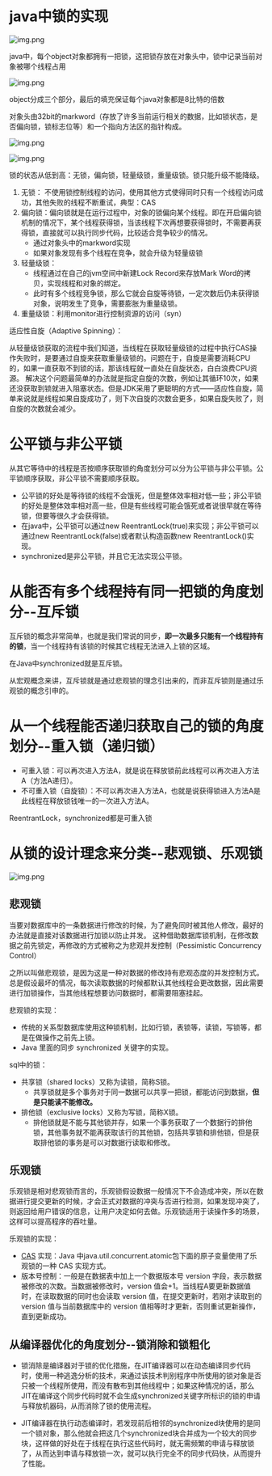 # java中锁的实现

![img.png](dxt.png)

java中，每个object对象都拥有一把锁，这把锁存放在对象头中，锁中记录当前对象被哪个线程占用

![img.png](dxgc.png)

object分成三个部分，最后的填充保证每个java对象都是8比特的倍数

对象头由32bit的markword（存放了许多当前运行相关的数据，比如锁状态，是否偏向锁，锁标志位等）和一个指向方法区的指针构成。

![img.png](markword.png)

![img.png](md.png)

锁的状态从低到高：无锁，偏向锁，轻量级锁，重量级锁。锁只能升级不能降级。
1. 无锁： 不使用锁控制线程的访问，使用其他方式使得同时只有一个线程访问成功，其他失败的线程不断重试，典型：CAS
2. 偏向锁：偏向锁就是在运行过程中，对象的锁偏向某个线程。即在开启偏向锁机制的情况下，某个线程获得锁，当该线程下次再想要获得锁时，不需要再获得锁，直接就可以执行同步代码，比较适合竞争较少的情况。
    * 通过对象头中的markword实现
    * 如果对象发现有多个线程在竞争，就会升级为轻量级锁
3. 轻量级锁： 
    * 线程通过在自己的jvm空间中新建Lock Record来存放Mark Word的拷贝，实现线程和对象的绑定。
    * 此时有多个线程竞争锁，那么它就会自旋等待锁，一定次数后仍未获得锁对象，说明发生了竞争，需要膨胀为重量级锁。
4. 重量级锁：利用monitor进行控制资源的访问（syn）

适应性自旋（Adaptive Spinning）：

从轻量级锁获取的流程中我们知道，当线程在获取轻量级锁的过程中执行CAS操作失败时，是要通过自旋来获取重量级锁的。问题在于，自旋是需要消耗CPU的，如果一直获取不到锁的话，那该线程就一直处在自旋状态，白白浪费CPU资源。
解决这个问题最简单的办法就是指定自旋的次数，例如让其循环10次，如果还没获取到锁就进入阻塞状态。但是JDK采用了更聪明的方式——适应性自旋，简单来说就是线程如果自旋成功了，则下次自旋的次数会更多，如果自旋失败了，则自旋的次数就会减少。

# 公平锁与非公平锁
从其它等待中的线程是否按顺序获取锁的角度划分可以分为公平锁与非公平锁。公平锁顺序获取，非公平锁不需要顺序获取。
* 公平锁的好处是等待锁的线程不会饿死，但是整体效率相对低一些；非公平锁的好处是整体效率相对高一些，但是有些线程可能会饿死或者说很早就在等待锁，但要等很久才会获得锁。
* 在java中，公平锁可以通过new ReentrantLock(true)来实现；非公平锁可以通过new ReentrantLock(false)或者默认构造函数new ReentrantLock()实现。
* synchronized是非公平锁，并且它无法实现公平锁。
 
# 从能否有多个线程持有同一把锁的角度划分--互斥锁
互斥锁的概念非常简单，也就是我们常说的同步，**即一次最多只能有一个线程持有的锁**，当一个线程持有该锁的时候其它线程无法进入上锁的区域。

在Java中synchronized就是互斥锁。

从宏观概念来讲，互斥锁就是通过悲观锁的理念引出来的，而非互斥锁则是通过乐观锁的概念引申的。

# 从一个线程能否递归获取自己的锁的角度划分--重入锁（递归锁）
* 可重入锁：可以再次进入方法A，就是说在释放锁前此线程可以再次进入方法A（方法A递归）。
* 不可重入锁（自旋锁）：不可以再次进入方法A，也就是说获得锁进入方法A是此线程在释放锁钱唯一的一次进入方法A。

ReentrantLock，synchronized都是可重入锁

# 从锁的设计理念来分类--悲观锁、乐观锁

![img.png](bll.png)

## 悲观锁
当要对数据库中的一条数据进行修改的时候，为了避免同时被其他人修改，最好的办法就是直接对该数据进行加锁以防止并发。
这种借助数据库锁机制，在修改数据之前先锁定，再修改的方式被称之为悲观并发控制（Pessimistic Concurrency Control）

之所以叫做悲观锁，是因为这是一种对数据的修改持有悲观态度的并发控制方式。总是假设最坏的情况，每次读取数据的时候都默认其他线程会更改数据，因此需要进行加锁操作，当其他线程想要访问数据时，都需要阻塞挂起。

悲观锁的实现：

* 传统的关系型数据库使用这种锁机制，比如行锁，表锁等，读锁，写锁等，都是在做操作之前先上锁。
* Java 里面的同步 synchronized 关键字的实现。

sql中的锁：

* 共享锁（shared locks）又称为读锁，简称S锁。
  * 共享锁就是多个事务对于同一数据可以共享一把锁，都能访问到数据，**但是只能读不能修改。**
* 排他锁（exclusive locks）又称为写锁，简称X锁。
  * 排他锁就是不能与其他锁并存，如果一个事务获取了一个数据行的排他锁，其他事务就不能再获取该行的其他锁，包括共享锁和排他锁，但是获取排他锁的事务是可以对数据行读取和修改。
    
##  乐观锁

乐观锁是相对悲观锁而言的，乐观锁假设数据一般情况下不会造成冲突，所以在数据进行提交更新的时候，才会正式对数据的冲突与否进行检测，如果发现冲突了，则返回给用户错误的信息，让用户决定如何去做。乐观锁适用于读操作多的场景，这样可以提高程序的吞吐量。

乐观锁的实现：
* [CAS](../CAS/cas.md) 实现：Java 中java.util.concurrent.atomic包下面的原子变量使用了乐观锁的一种 CAS 实现方式。
* 版本号控制：一般是在数据表中加上一个数据版本号 version 字段，表示数据被修改的次数。当数据被修改时，version 值会+1。当线程A要更新数据值时，在读取数据的同时也会读取 version 值，在提交更新时，若刚才读取到的 version 值与当前数据库中的 version 值相等时才更新，否则重试更新操作，直到更新成功。


## 从编译器优化的角度划分--锁消除和锁粗化
* 锁消除是编译器对于锁的优化措施，在JIT编译器可以在动态编译同步代码时，使用一种逃逸分析的技术，来通过该技术判别程序中所使用的锁对象是否只被一个线程所使用，而没有散布到其他线程中；如果这种情况的话，那么JIT在编译这个同步代码时就不会生成synchronized关键字所标识的锁的申请与释放机器码，从而消除了锁的使用流程。
  
* JIT编译器在执行动态编译时，若发现前后相邻的synchronized块使用的是同一个锁对象，那么他就会把这几个synchronized块合并成为一个较大的同步块，这样做的好处在于线程在执行这些代码时，就无需频繁的申请与释放锁了，从而达到申请与释放锁一次，就可以执行完全不的同步代码快，从而提升了性能。
